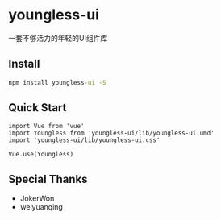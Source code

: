 # youngless-ui

一套不够活力的年轻的UI组件库

## Install

~~~cmd
npm install youngless-ui -S
~~~

## Quick Start

~~~vue
import Vue from 'vue'
import Youngless from 'youngless-ui/lib/youngless-ui.umd'
import 'youngless-ui/lib/youngless-ui.css'

Vue.use(Youngless)
~~~

## Special Thanks

- JokerWon
- weiyuanqing
